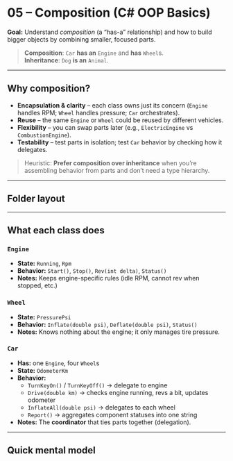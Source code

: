 # 05 – Composition (C# OOP Basics)

**Goal:** Understand *composition* (a “has-a” relationship) and how to build bigger objects by combining smaller, focused parts.

> **Composition**: `Car` **has an** `Engine` and **has** `Wheel`s.  
> **Inheritance**: `Dog` **is an** `Animal`.

---

## Why composition?

- **Encapsulation & clarity** – each class owns just its concern (`Engine` handles RPM; `Wheel` handles pressure; `Car` orchestrates).
- **Reuse** – the same `Engine` or `Wheel` could be reused by different vehicles.
- **Flexibility** – you can swap parts later (e.g., `ElectricEngine` vs `CombustionEngine`).
- **Testability** – test parts in isolation; test `Car` behavior by checking how it delegates.

> Heuristic: **Prefer composition over inheritance** when you’re assembling behavior from parts and don’t need a type hierarchy.

---

## Folder layout


---

## What each class does

### `Engine`
- **State:** `Running`, `Rpm`
- **Behavior:** `Start()`, `Stop()`, `Rev(int delta)`, `Status()`
- **Notes:** Keeps engine-specific rules (idle RPM, cannot rev when stopped, etc.)

### `Wheel`
- **State:** `PressurePsi`
- **Behavior:** `Inflate(double psi)`, `Deflate(double psi)`, `Status()`
- **Notes:** Knows nothing about the engine; it only manages tire pressure.

### `Car`
- **Has:** one `Engine`, four `Wheel`s
- **State:** `OdometerKm`
- **Behavior:** 
  - `TurnKeyOn()` / `TurnKeyOff()` → delegate to engine
  - `Drive(double km)` → checks engine running, revs a bit, updates odometer
  - `InflateAll(double psi)` → delegates to each wheel
  - `Report()` → aggregates component statuses into one string
- **Notes:** The **coordinator** that ties parts together (delegation).

---

## Quick mental model

